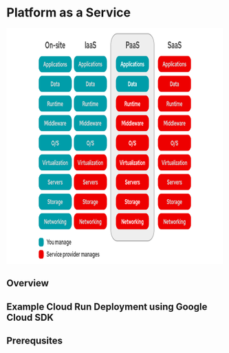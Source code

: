 # Platform as a Service

<img src="../images/models3.png" alt="On Nooo!" witdh="550" height="550">

## Overview

## Example Cloud Run Deployment using Google Cloud SDK
## Prerequsites
